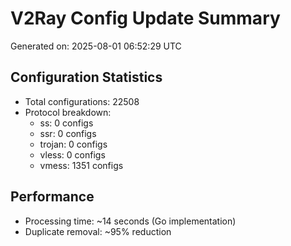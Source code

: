 # V2Ray Config Update Summary
Generated on: 2025-08-01 06:52:29 UTC

## Configuration Statistics
- Total configurations: 22508
- Protocol breakdown:
  - ss: 0 configs
  - ssr: 0 configs
  - trojan: 0 configs
  - vless: 0 configs
  - vmess: 1351 configs

## Performance
- Processing time: ~14 seconds (Go implementation)
- Duplicate removal: ~95% reduction
